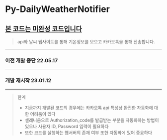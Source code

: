 # Py-DailyWeatherNotifier

## <u>본 코드는 미완성 코드입니다</u>

> api와 날씨 웹사이트를 통해 기온정보를 모으고 카카오톡을 통해 전송합니다.

---

### 이전 개발 중단 22.05.17

---

### 개발 재시작 23.01.12

---

> 한계
>
> - 지금까지 개발된 코드의 경우에는 카카오톡 api 특성상 완전한 자동화에 대한 어려움이 있다
> - 셀레니움으로 Authorization_code를 발급받는 부분을 자동화하는 방법이 있으나 사용자 ID, Password 입력이 필요하다
> - 또한 코드를 실행하는 웹서버의 존재 여부 또한 자동화에 있어 중요하다
